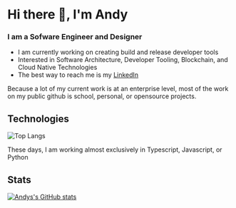 # Hi there 👋, I'm Andy

### I am a Sofware Engineer and Designer
- I am currently working on creating build and release developer tools
- Interested in Software Architecture, Developer Tooling, Blockchain, and Cloud Native Technologies
- The best way to reach me is my [LinkedIn](https://www.linkedin.com/in/ahantke/)

Because a lot of my current work is at an enterprise level, most of the work on my public github is school, personal, or opensource projects. 

## Technologies
![Top Langs](https://github-readme-stats.vercel.app/api/top-langs/?username=ahantke1&layout=compact&theme=tokyonight)

These days, I am working almost exclusively in Typescript, Javascript, or Python

## Stats
[![Andys's GitHub stats](https://github-readme-stats.vercel.app/api?username=ahantke1&count_private=true&show_icons=true)](https://github.com/anuraghazra/github-readme-stats)
